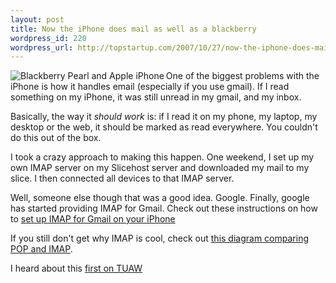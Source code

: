 ```yaml
--- 
layout: post
title: Now the iPhone does mail as well as a blackberry
wordpress_id: 220
wordpress_url: http://topstartup.com/2007/10/27/now-the-iphone-does-mail-as-well-as-a-blackberry/
---
```

<img src="http://img90.imageshack.us/img90/9302/zz089934bbyo2.jpg" alt="Blackberry Pearl and Apple iPhone" align="left" />One of the biggest problems with the iPhone is how it handles email (especially if you use gmail). If I read something on my iPhone, it was still unread in my gmail, and my inbox.

Basically, the way it <em>should work</em> is: if I read it on my phone, my laptop, my desktop or the web, it should be marked as read everywhere. You couldn't do this out of the box.<!--more-->

I took a crazy approach to making this happen. One weekend, I set up my own IMAP server on my Slicehost server and downloaded my mail to my slice. I then connected all devices to that IMAP server.

Well, someone else though that was a good idea. Google. Finally, google has started providing IMAP for Gmail. Check out these instructions on how to <a href="http://5thirtyone.com/archives/862">set up IMAP for Gmail on your iPhone</a>

If you still don't get why IMAP is cool, check out <a href="http://www.bath.ac.uk/bucs/email/images/imap-client.server.png">this diagram comparing POP and IMAP</a>.

I heard about this <a href="http://feeds.tuaw.com/~r/weblogsinc/tuaw/~3/174091118/">first on TUAW</a>
